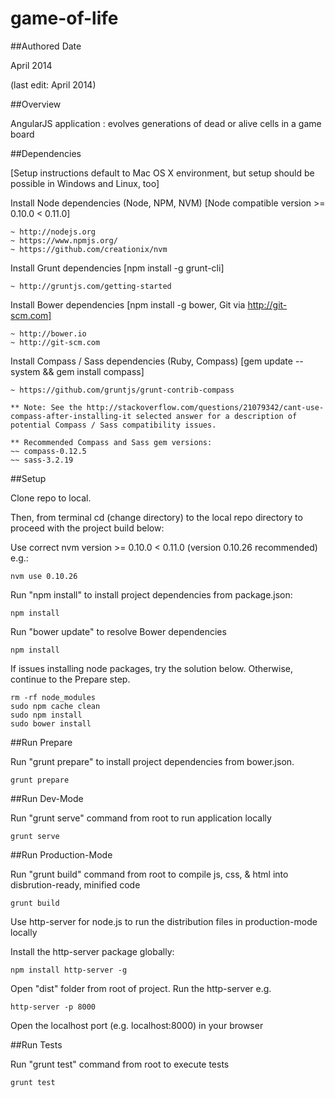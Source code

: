 game-of-life
============

##Authored Date

April 2014

(last edit: April 2014)

##Overview

AngularJS application : evolves generations of dead or alive cells in a game board

##Dependencies

[Setup instructions default to Mac OS X environment, but setup should be possible in Windows and Linux, too]

Install Node dependencies (Node, NPM, NVM) [Node compatible version >= 0.10.0 < 0.11.0]

```
~ http://nodejs.org
~ https://www.npmjs.org/
~ https://github.com/creationix/nvm
```

Install Grunt dependencies [npm install -g grunt-cli]

```
~ http://gruntjs.com/getting-started
```

Install Bower dependencies [npm install -g bower, Git via http://git-scm.com]

```
~ http://bower.io
~ http://git-scm.com
```

Install Compass / Sass dependencies (Ruby, Compass) [gem update --system && gem install compass]

```
~ https://github.com/gruntjs/grunt-contrib-compass

** Note: See the http://stackoverflow.com/questions/21079342/cant-use-compass-after-installing-it selected answer for a description of potential Compass / Sass compatibility issues.

** Recommended Compass and Sass gem versions:
~~ compass-0.12.5
~~ sass-3.2.19
```

##Setup

Clone repo to local.

Then, from terminal cd (change directory) to the local repo directory to proceed with the project build below:

Use correct nvm version >= 0.10.0 < 0.11.0 (version 0.10.26 recommended) e.g.:

```
nvm use 0.10.26
```

Run "npm install" to install project dependencies from package.json:

```
npm install
```

Run "bower update" to resolve Bower dependencies

```
npm install
```

If issues installing node packages, try the solution below. Otherwise, continue to the Prepare step.

```
rm -rf node_modules
sudo npm cache clean
sudo npm install
sudo bower install
```

##Run Prepare

Run "grunt prepare" to install project dependencies from bower.json.

```
grunt prepare
```

##Run Dev-Mode

Run "grunt serve" command from root to run application locally

```
grunt serve
```

##Run Production-Mode

Run "grunt build" command from root to compile js, css, & html into disbrution-ready, minified code

```
grunt build
```

Use http-server for node.js to run the distribution files in production-mode locally

Install the http-server package globally:

```
npm install http-server -g
```

Open "dist" folder from root of project. Run the http-server e.g.

```
http-server -p 8000
```

Open the localhost port (e.g. localhost:8000) in your browser

##Run Tests

Run "grunt test" command from root to execute tests

```
grunt test
```
